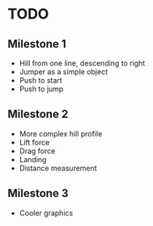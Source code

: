 TODO
====

Milestone 1
-----------

* Hill from one line, descending to right
* Jumper as a simple object
* Push to start
* Push to jump

Milestone 2
-----------

* More complex hill profile
* Lift force
* Drag force
* Landing
* Distance measurement

Milestone 3
-----------

* Cooler graphics

